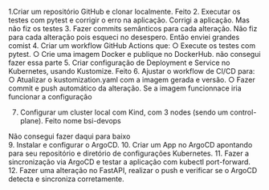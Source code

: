 1.Criar um repositório GitHub e clonar localmente.
Feito
2. Executar os testes com pytest e corrigir o erro na aplicação.
Corrigi a aplicação. Mas não fiz os testes
3. Fazer commits semânticos para cada alteração.
Não fiz para cada alteração pois esqueci no desespero. Então enviei grandes comist
4. Criar um workflow GitHub Actions que:
○ Execute os testes com pytest.
○ Crie uma imagem Docker e publique no DockerHub.
não consegui fazer essa parte
5. Criar configuração de Deployment e Service no Kubernetes, usando Kustomize.
Feito
6. Ajustar o workflow de CI/CD para:
○ Atualizar o kustomization.yaml com a imagem gerada e versão.
○ Fazer commit e push automático da alteração.
Se a imagem funcionnace iria funcionar a configuração

7. Configurar um cluster local com Kind, com 3 nodes (sendo um control-plane).
Feito nome bsi-devops

Não consegui fazer daqui para baixo    
9. Instalar e configurar o ArgoCD.
10. Criar um App no ArgoCD apontando para seu repositório e diretório de
configurações Kubernetes.
11. Fazer a sincronização via ArgoCD e testar a aplicação com kubectl
port-forward.
12. Fazer uma alteração no FastAPI, realizar o push e verificar se o ArgoCD detecta e
sincroniza corretamente.
